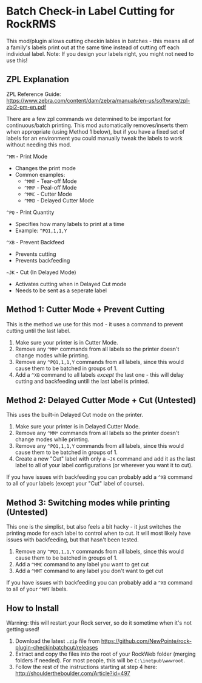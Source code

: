 Batch Check-in Label Cutting for RockRMS
========================================

This mod/plugin allows cutting checkin lables in batches - this means all of a family's labels print out at the same time instead of cutting off each individual label. Note: If you design your labels right, you might not need to use this!

## ZPL Explanation

ZPL Reference Guide: https://www.zebra.com/content/dam/zebra/manuals/en-us/software/zpl-zbi2-pm-en.pdf

There are a few zpl commands we determined to be important for continuous/batch printing. This mod automatically removes/inserts them when appropriate (using Method 1 below), but if you have a fixed set of labels for an environment you could manually tweak the labels to work without needing this mod.


`^MM` - Print Mode
 - Changes the print mode
 - Common examples:
    - `^MMT` - Tear-off Mode
    - `^MMP` - Peal-off Mode
    - `^MMC` - Cutter Mode
    - `^MMD` - Delayed Cutter Mode

`^PQ` - Print Quantity
 - Specifies how many labels to print at a time
 - Example: `^PQ1,1,1,Y`

`^XB` - Prevent Backfeed
 - Prevents cutting
 - Prevents backfeeding

`~JK` - Cut (In Delayed Mode)
 - Activates cutting when in Delayed Cut mode
 - Needs to be sent as a seperate label

## Method 1: Cutter Mode + Prevent Cutting

This is the method we use for this mod - it uses a command to prevent cutting until the last label.

1. Make sure your printer is in Cutter Mode.
2. Remove any `^MM*` commands from all labels so the printer doesn't change modes while printing.
3. Remove any `^PQ1,1,1,Y` commands from all labels, since this would cause them to be batched in groups of 1.
4. Add a `^XB` command to all labels *except* the last one - this will delay cutting and backfeeding untill the last label is printed.

## Method 2: Delayed Cutter Mode + Cut (Untested)

This uses the built-in Delayed Cut mode on the printer.

1. Make sure your printer is in Delayed Cutter Mode.
2. Remove any `^MM*` commands from all labels so the printer doesn't change modes while printing.
3. Remove any `^PQ1,1,1,Y` commands from all labels, since this would cause them to be batched in groups of 1.
4. Create a new "Cut" label with only a `~JK` command and add it as the last label to all of your label configurations (or wherever you want it to cut).

If you have issues with backfeeding you can probably add a `^XB` command to all of your labels (except your "Cut" label of course).

## Method 3: Switching modes while printing (Untested)

This one is the simplist, but also feels a bit hacky - it just switches the printing mode for each label to control when to cut. It will most likely have issues with backfeeding, but that hasn't been tested.

1. Remove any `^PQ1,1,1,Y` commands from all labels, since this would cause them to be batched in groups of 1.
2. Add a `^MMC` command to any label you want to get cut
3. Add a `^MMT` command to any label you don't want to get cut

If you have issues with backfeeding you can probably add a `^XB` command to all of your `^MMT` labels.

## How to Install

Warning: this will restart your Rock server, so do it sometime when it's not getting used! 

1. Download the latest `.zip` file from https://github.com/NewPointe/rock-plugin-checkinbatchcut/releases
2. Extract and copy the files into the root of your RockWeb folder (merging folders if needed). For most people, this will be `C:\inetpub\wwwroot`.
3. Follow the rest of the instructions starting at step 4 here: http://shouldertheboulder.com/Article?id=497